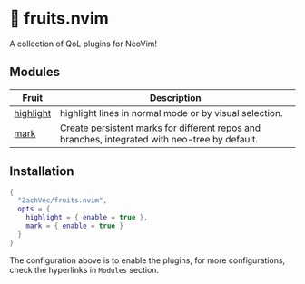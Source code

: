 # 🍇 fruits.nvim

A collection of QoL plugins for NeoVim!

## Modules

| Fruit | Description |
| --------------- | --------------- |
| [highlight](https://github.com/ZachVec/fruits.nvim/blob/master/docs/highlight.md) | highlight lines in normal mode or by visual selection. |
| [mark](https://github.com/ZachVec/fruits.nvim/blob/master/docs/mark.md) | Create persistent marks for different repos and branches, integrated with neo-tree by default.  |

## Installation

```lua
{
  "ZachVec/fruits.nvim",
  opts = {
    highlight = { enable = true },
    mark = { enable = true }
  }
}
```

The configuration above is to enable the plugins, for more configurations, check
the hyperlinks in `Modules` section.
